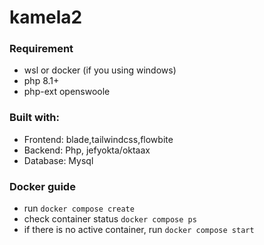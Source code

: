 # kamela2

### Requirement
- wsl or docker (if you using windows)
- php 8.1+
- php-ext openswoole

### Built with:
- Frontend: blade,tailwindcss,flowbite
- Backend: Php, jefyokta/oktaax
- Database: Mysql

### Docker guide
- run ```docker compose create```
- check container status ``` docker compose ps ```
- if there is no active container, run ``` docker compose start ```
